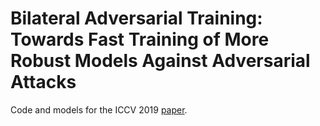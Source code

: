 # Bilateral Adversarial Training: Towards Fast Training of More Robust Models Against Adversarial Attacks

Code and models for the ICCV 2019 [paper](https://arxiv.org/abs/1811.10716).
